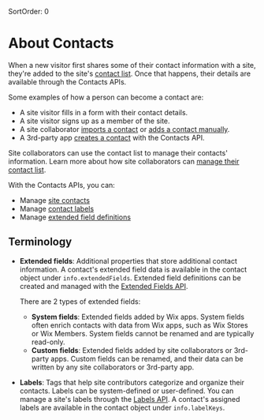 SortOrder: 0
# About Contacts

When a new visitor first shares some of their contact information with a site,
they're added to the site's
[contact list](https://www.wix.com/my-account/site-selector/?buttonText=Select%20Site&title=Select%20a%20Site&autoSelectOnSingleSite=true&actionUrl=https:%2F%2Fwww.wix.com%2Fdashboard%2F%7B%7BmetaSiteId%7D%7D%2Fcontacts).
Once that happens, their details are available through the Contacts APIs.

Some examples of how a person can become a contact are:

- A site visitor fills in a form with their contact details.
- A site visitor signs up as a member of the site.
- A site collaborator
  [imports a contact](https://support.wix.com/en/article/importing-contacts-by-uploading-a-csv-file-1066522) or
  [adds a contact manually](https://support.wix.com/en/article/manually-adding-contacts).
- A 3rd-party app
  [creates a contact](https://dev.wix.com/api/rest/contacts/contacts/contacts-v4/create-contact)
  with the Contacts API.

Site collaborators can use the contact list
to manage their contacts' information.
Learn more about how site collaborators can
[manage their contact list][kb-manage-contacts].

With the Contacts APIs, you can:

- Manage [site contacts](https://dev.wix.com/api/rest/contacts/contacts)
- Manage [contact labels](https://dev.wix.com/api/rest/contacts/labels)
- Manage [extended field definitions](https://dev.wix.com/api/rest/contacts/extended-fields)

## Terminology

- **Extended fields**: Additional properties that store additional contact information.
  A contact's extended field data is available
  in the contact object under `info.extendedFields`.
  Extended field definitions can be created and managed with
  the [Extended Fields API][svc-fields].

  There are 2 types of extended fields:

  - **System fields**: Extended fields added by Wix apps.
    System fields often enrich contacts with data from Wix apps,
    such as Wix Stores or Wix Members.
    System fields cannot be renamed and are typically read-only.
  - **Custom fields**: Extended fields added by site collaborators or 3rd-party apps.
    Custom fields can be renamed,
    and their data can be written by any site collaborators or 3rd-party app.

- **Labels**: Tags that help site contributors categorize and organize their contacts.
  Labels can be system-defined or user-defined.
  You can manage a site's labels through the [Labels API][svc-labels].
  A contact's assigned labels are available
  in the contact object under `info.labelKeys`.

[kb-manage-contacts]: https://support.wix.com/en/article/about-your-contact-list

[svc-fields]: https://dev.wix.com/api/rest/contacts/extended-fields
[svc-labels]: https://dev.wix.com/api/rest/contacts/labels
